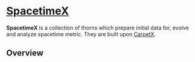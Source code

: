 # [SpacetimeX](https://github.com/lwJi/SpacetimeX)

**SpacetimeX** is a collection of thorns which prepare initial data for, evolve and analyze spacetime metric. They are built upon [CarpetX](https://github.com/eschnett/CarpetX). 

## Overview
